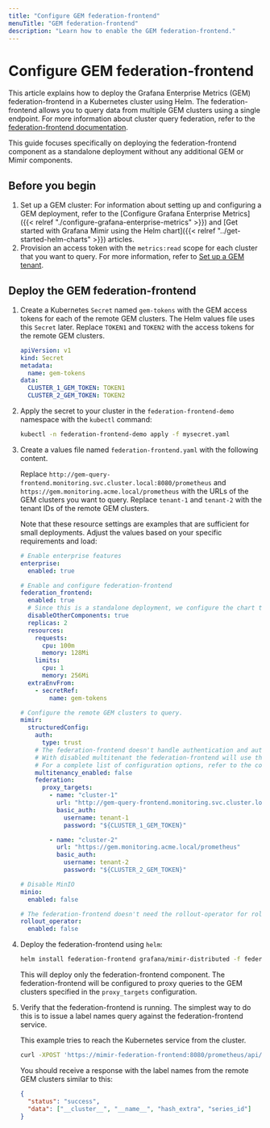 ```yaml
---
title: "Configure GEM federation-frontend"
menuTitle: "GEM federation-frontend"
description: "Learn how to enable the GEM federation-frontend."
---
```


# Configure GEM federation-frontend

This article explains how to deploy the Grafana Enterprise Metrics (GEM) federation-frontend in a Kubernetes cluster using Helm. The federation-frontend allows you to query data from multiple GEM clusters using a single endpoint. For more information about cluster query federation, refer to the [federation-frontend documentation](https://grafana.com/docs/enterprise-metrics/<GEM_VERSION>/operations/cluster-query-federation).

This guide focuses specifically on deploying the federation-frontend component as a standalone deployment without any additional GEM or Mimir components.

## Before you begin

1. Set up a GEM cluster: For information about setting up and configuring a GEM deployment, refer to the [Configure Grafana Enterprise Metrics]({{< relref "./configure-grafana-enterprise-metrics" >}}) and [Get started with Grafana Mimir using the Helm chart]({{< relref "../get-started-helm-charts" >}}) articles.
2. Provision an access token with the `metrics:read` scope for each cluster that you want to query. For more information, refer to [Set up a GEM tenant](https://grafana.com/docs/enterprise-metrics/<GEM_VERSION>/set-up-gem-tenant).

## Deploy the GEM federation-frontend

1. Create a Kubernetes `Secret` named `gem-tokens` with the GEM access tokens for each of the remote GEM clusters. The Helm values file uses this `Secret` later. Replace `TOKEN1` and `TOKEN2` with the access tokens for the remote GEM clusters.

   ```yaml
   apiVersion: v1
   kind: Secret
   metadata:
     name: gem-tokens
   data:
     CLUSTER_1_GEM_TOKEN: TOKEN1
     CLUSTER_2_GEM_TOKEN: TOKEN2
   ```

2. Apply the secret to your cluster in the `federation-frontend-demo` namespace with the `kubectl` command:

   ```bash
   kubectl -n federation-frontend-demo apply -f mysecret.yaml
   ```

3. Create a values file named `federation-frontend.yaml` with the following content.

   Replace `http://gem-query-frontend.monitoring.svc.cluster.local:8080/prometheus` and `https://gem.monitoring.acme.local/prometheus` with the URLs of the GEM clusters you want to query. Replace `tenant-1` and `tenant-2` with the tenant IDs of the remote GEM clusters.

   Note that these resource settings are examples that are sufficient for small deployments. Adjust the values based on your specific requirements and load:

   ```yaml
   # Enable enterprise features
   enterprise:
     enabled: true

   # Enable and configure federation-frontend
   federation_frontend:
     enabled: true
     # Since this is a standalone deployment, we configure the chart to not render any of the other GEM components.
     disableOtherComponents: true
     replicas: 2
     resources:
       requests:
         cpu: 100m
         memory: 128Mi
       limits:
         cpu: 1
         memory: 256Mi
     extraEnvFrom:
       - secretRef:
           name: gem-tokens

   # Configure the remote GEM clusters to query.
   mimir:
     structuredConfig:
       auth:
         type: trust
       # The federation-frontend doesn't handle authentication and authorization. Disabling multitenancy means the federation-frontend will not require the X-Scope-OrgID header.
       # With disabled multitenant the federation-frontend will use the authn/z material from the proxy_targets configuration.
       # For a complete list of configuration options, refer to the configuration reference at https://grafana.com/docs/enterprise-metrics/<GEM_VERSION>/config/reference/#federation.
       multitenancy_enabled: false
       federation:
         proxy_targets:
           - name: "cluster-1"
             url: "http://gem-query-frontend.monitoring.svc.cluster.local:8080/prometheus"
             basic_auth:
               username: tenant-1
               password: "${CLUSTER_1_GEM_TOKEN}"

           - name: "cluster-2"
             url: "https://gem.monitoring.acme.local/prometheus"
             basic_auth:
               username: tenant-2
               password: "${CLUSTER_2_GEM_TOKEN}"

   # Disable MinIO
   minio:
     enabled: false

   # The federation-frontend doesn't need the rollout-operator for rollouts, so it can be disabled.
   rollout_operator:
     enabled: false
   ```

4. Deploy the federation-frontend using `helm`:

   ```bash
   helm install federation-frontend grafana/mimir-distributed -f federation-frontend.yaml -n federation-frontend-demo
   ```

   This will deploy only the federation-frontend component. The federation-frontend will be configured to proxy queries to the GEM clusters specified in the `proxy_targets` configuration.

5. Verify that the federation-frontend is running. The simplest way to do this is to issue a label names query against the federation-frontend service.

   This example tries to reach the Kubernetes service from the cluster.

   ```bash
   curl -XPOST 'https://mimir-federation-frontend:8080/prometheus/api/v1/labels' -d 'start=2024-01-01T00:00:00.0Z' -d 'end=2025-01-01T00:00:00.0Z'
   ```

   You should receive a response with the label names from the remote GEM clusters similar to this:

   ```json
   {
     "status": "success",
     "data": ["__cluster__", "__name__", "hash_extra", "series_id"]
   }
   ```
